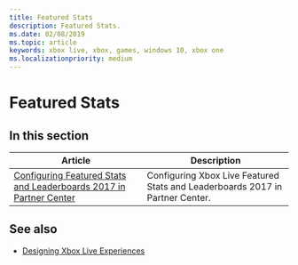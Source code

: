 ```yaml
---
title: Featured Stats
description: Featured Stats.
ms.date: 02/08/2019
ms.topic: article
keywords: xbox live, xbox, games, windows 10, xbox one
ms.localizationpriority: medium
---
```


# Featured Stats


## In this section

| Article | Description |
|---------|-------------|
| [Configuring Featured Stats and Leaderboards 2017 in Partner Center](../../../configure-xbl/dev-center/featured-stats-and-leaderboards.md) | Configuring Xbox Live Featured Stats and Leaderboards 2017 in Partner Center. |


## See also

* [Designing Xbox Live Experiences](../../../data-platform/designing-xbox-live-experiences.md)
